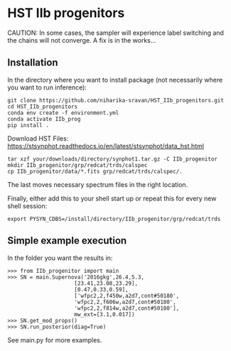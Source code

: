 # HST IIb progenitors
CAUTION: In some cases, the sampler will experience label switching and the chains will not converge. A fix is in the works...

## Installation

In the directory where you want to install package (not necessarily where you want to run inference):

```
git clone https://github.com/niharika-sravan/HST_IIb_progenitors.git
cd HST_IIb_progenitors
conda env create -f environment.yml
conda activate IIb_prog
pip install .
```

Download HST Files:
https://stsynphot.readthedocs.io/en/latest/stsynphot/data_hst.html

```
tar xzf your/downloads/directory/synphot1.tar.gz -C IIb_progenitor
mkdir IIb_progenitor/grp/redcat/trds/calspec
cp IIb_progenitor/data/*.fits grp/redcat/trds/calspec/.
```
The last moves necessary spectrum files in the right location.

Finally, either add this to your shell start up or repeat this for every new shell session:

```
export PYSYN_CDBS=/install/directory/IIb_progenitor/grp/redcat/trds
```

## Simple example execution

In the folder you want the results in:
```
>>> from IIb_progenitor import main
>>> SN = main.Supernova('2016gkg',26.4,5.3,
                     [23.41,23.08,23.29],
                     [0.47,0.33,0.59],
                     ['wfpc2,2,f450w,a2d7,cont#50180',
                     'wfpc2,2,f606w,a2d7,cont#50180',
                     'wfpc2,2,f814w,a2d7,cont#50180'],
                     mw_ext=[3.1,0.017])
>>> SN.get_mod_props()
>>> SN.run_posterior(diag=True)
```

See main.py for more examples.
